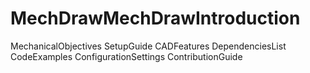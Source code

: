 # MechDrawMechDrawIntroduction
MechanicalObjectives
SetupGuide
CADFeatures
DependenciesList
CodeExamples
ConfigurationSettings
ContributionGuide
